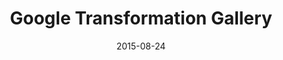 ---
layout: site
title: "Google Transformation Gallery"
date: 2015-08-24
categories: [google]
version: 1.5.11
major: 1
minor: 5
patch: 11
slug: google-transformation-gallery
link: https://transformationgallery.withgoogle.com/
submitter: lpolepeddi
permalink: /sites/:slug
---